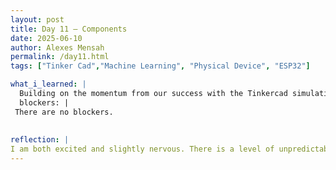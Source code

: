 ```yaml
---
layout: post
title: Day 11 – Components
date: 2025-06-10
author: Alexes Mensah
permalink: /day11.html
tags: ["Tinker Cad","Machine Learning", "Physical Device", "ESP32"]

what_i_learned: |
  Building on the momentum from our success with the Tinkercad simulation, our next step is to move from virtual design to physical prototyping. In our meeting today, we planned to begin assembling the real components we explored in Tinkercad, including the ESP32 chip and the temperature sensor. We will start by mapping out the breadboard layout based on our simulation and ensuring we fully understand each connection. Our goal is to replicate the virtual circuit in real life and test its responsiveness and accuracy. Although we feel more confident after working with the simulation, we anticipate facing new challenges with physical wiring and ensuring all components receive proper power. Additionally, coding and uploading to the ESP32 may come with unexpected errors, especially if device drivers or communication ports do not align properly.
  blockers: |
 There are no blockers.
  
  
reflection: | 
I am both excited and slightly nervous. There is a level of unpredictability when moving from a controlled digital environment to handling real components, but I see this as an opportunity to sharpen our problem-solving skills. Our team dynamic has been a strong asset, and I am confident we will be able to troubleshoot issues collaboratively. This upcoming phase will not only test our technical knowledge but also our patience, creativity, and ability to adapt. I look forward to seeing our simulated ideas become a physical reality and to learning more through hands-on experience.
---
```

